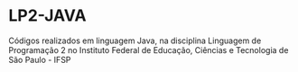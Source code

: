 # LP2-JAVA
Códigos realizados em linguagem Java, na disciplina Linguagem de Programação 2 no Instituto Federal de Educação, Ciências e Tecnologia de São Paulo - IFSP
